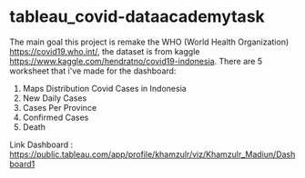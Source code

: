 # tableau_covid-dataacademytask
The main goal this project is remake the WHO (World Health Organization) https://covid19.who.int/, the dataset is from kaggle https://www.kaggle.com/hendratno/covid19-indonesia. There are 5 worksheet that i've made for the dashboard: 
  1. Maps Distribution Covid Cases in Indonesia 
  2. New Daily Cases
  3. Cases Per Province
  4. Confirmed Cases
  5. Death 
 
Link Dashboard : https://public.tableau.com/app/profile/khamzulr/viz/Khamzulr_Madiun/Dashboard1
